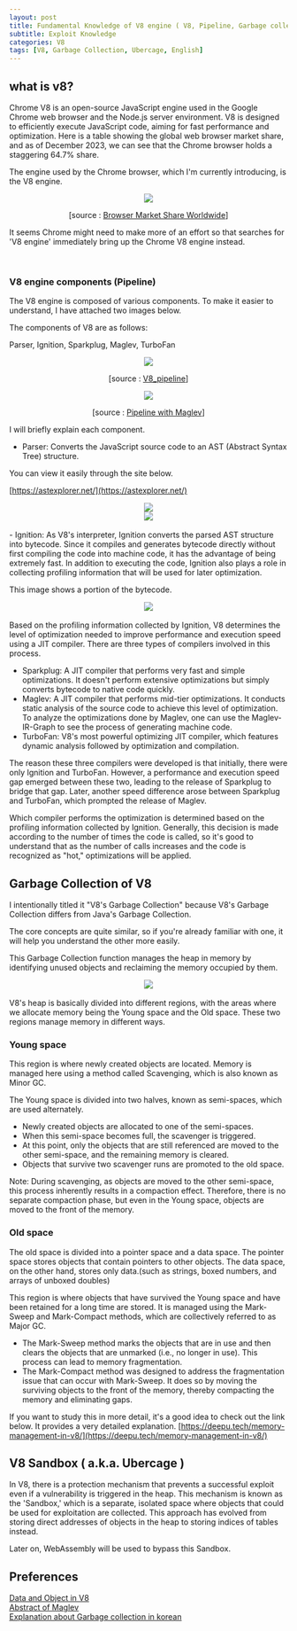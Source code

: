```yaml
---
layout: post
title: Fundamental Knowledge of V8 engine ( V8, Pipeline, Garbage collection, Ubercage )-English
subtitle: Exploit Knowledge
categories: V8
tags: [V8, Garbage Collection, Ubercage, English]
---
```


## what is v8?

Chrome V8 is an open-source JavaScript engine used in the Google Chrome web browser and the Node.js server environment.
V8 is designed to efficiently execute JavaScript code, aiming for fast performance and optimization.
Here is a table showing the global web browser market share, and as of December 2023, we can see that the Chrome browser holds a staggering 64.7% share.

The engine used by the Chrome browser, which I'm currently introducing, is the V8 engine.

<center> <img src="https://github.com/user-attachments/assets/0a823c86-6e55-41b4-a956-28a7ab7cd5b5" /> </center>
<p align="center"> 
    [source : <a href="https://gs.statcounter.com/browser-market-share#monthly-202312-202312-bar/">Browser Market Share Worldwide</a>]
</p>


It seems Chrome might need to make more of an effort so that searches for 'V8 engine' immediately bring up the Chrome V8 engine instead.

<br>

 ### V8 engine components (Pipeline)

The V8 engine is composed of various components. To make it easier to understand, I have attached two images below.

The components of V8 are as follows:

Parser, Ignition, Sparkplug, Maglev, TurboFan

<center> <img src="https://github.com/user-attachments/assets/88795d10-86c5-45f2-9bc8-0ad99580b759" /> </center>
<p align="center"> 
    [source : <a href="https://medium.com/dailyjs/understanding-v8s-bytecode-317d46c94775">V8_pipeline</a>]
</p>

<center> <img src="https://github.com/user-attachments/assets/6aaf0bad-08c3-4520-966f-7f8f8f6ed823" /> </center>
<p align="center"> 
    [source : <a href="https://docs.google.com/document/d/13CwgSL4yawxuYg3iNlM-4ZPCB8RgJya6b8H_E2F-Aek/edit#heading=h.dmhxljs5hbh">Pipeline with Maglev</a>]
</p>
I will briefly explain each component.

- Parser: Converts the JavaScript source code to an AST (Abstract Syntax Tree) structure.

You can view it easily through the site below.

[https://astexplorer.net/](https://astexplorer.net/)

<center> <img src="https://github.com/user-attachments/assets/1544592a-d3c2-45ff-ab6d-97d689cfa2a6" /> </center>

<center> <img src="https://github.com/user-attachments/assets/d4214fee-b9f1-4543-a9b5-bec505bf1d1d" /> </center>

<br>
- Ignition: As V8's interpreter, Ignition converts the parsed AST structure into bytecode.
Since it compiles and generates bytecode directly without first compiling the code into machine code, it has the advantage of being extremely fast.
In addition to executing the code, Ignition also plays a role in collecting profiling information that will be used for later optimization.

This image shows a portion of the bytecode.
<center> <img src="https://github.com/user-attachments/assets/e5b646c6-259a-40cd-bcc5-0e83f93f5841" /> </center>

<br>
Based on the profiling information collected by Ignition, V8 determines the level of optimization needed to improve performance and execution speed using a JIT compiler. 
There are three types of compilers involved in this process.

- Sparkplug: A JIT compiler that performs very fast and simple optimizations.
  It doesn't perform extensive optimizations but simply converts bytecode to native code quickly.
- Maglev: A JIT compiler that performs mid-tier optimizations. It conducts static analysis of the source code to achieve this level of optimization.
  To analyze the optimizations done by Maglev, one can use the Maglev-IR-Graph to see the process of generating machine code.
- TurboFan: V8's most powerful optimizing JIT compiler, which features dynamic analysis followed by optimization and compilation.

The reason these three compilers were developed is that initially, there were only Ignition and TurboFan. 
However, a performance and execution speed gap emerged between these two, leading to the release of Sparkplug to bridge that gap.
Later, another speed difference arose between Sparkplug and TurboFan, which prompted the release of Maglev.

Which compiler performs the optimization is determined based on the profiling information collected by Ignition. 
Generally, this decision is made according to the number of times the code is called, so it's good to understand that as the number of calls increases and the code is recognized as "hot," optimizations will be applied.

## Garbage Collection of V8

I intentionally titled it "V8's Garbage Collection" because V8's Garbage Collection differs from Java's Garbage Collection.

The core concepts are quite similar, so if you're already familiar with one, it will help you understand the other more easily.

This Garbage Collection function manages the heap in memory by identifying unused objects and reclaiming the memory occupied by them.

<center> <img src="https://github.com/user-attachments/assets/0d579d8a-59ff-4a3c-a161-1508caa6db58" /> </center>

<br>
V8's heap is basically divided into different regions, with the areas where we allocate memory being the Young space and the Old space. These two regions manage memory in different ways.

### Young space

This region is where newly created objects are located. Memory is managed here using a method called Scavenging, which is also known as Minor GC.

The Young space is divided into two halves, known as semi-spaces, which are used alternately.

- Newly created objects are allocated to one of the semi-spaces.
- When this semi-space becomes full, the scavenger is triggered.
- At this point, only the objects that are still referenced are moved to the other semi-space, and the remaining memory is cleared.
- Objects that survive two scavenger runs are promoted to the old space.

Note: During scavenging, as objects are moved to the other semi-space, this process inherently results in a compaction effect.
Therefore, there is no separate compaction phase, but even in the Young space, objects are moved to the front of the memory.

### Old space

The old space is divided into a pointer space and a data space. The pointer space stores objects that contain pointers to other objects. 
The data space, on the other hand, stores only data.(such as strings, boxed numbers, and arrays of unboxed doubles)

This region is where objects that have survived the Young space and have been retained for a long time are stored.
It is managed using the Mark-Sweep and Mark-Compact methods, which are collectively referred to as Major GC.

- The Mark-Sweep method marks the objects that are in use and then clears the objects that are unmarked (i.e., no longer in use). This process can lead to memory fragmentation.
- The Mark-Compact method was designed to address the fragmentation issue that can occur with Mark-Sweep. 
  It does so by moving the surviving objects to the front of the memory, thereby compacting the memory and eliminating gaps.

If you want to study this in more detail, it's a good idea to check out the link below. It provides a very detailed explanation.
[https://deepu.tech/memory-management-in-v8/](https://deepu.tech/memory-management-in-v8/)

## V8 Sandbox ( a.k.a. Ubercage )

In V8, there is a protection mechanism that prevents a successful exploit even if a vulnerability is triggered in the heap.
This mechanism is known as the 'Sandbox,' which is a separate, isolated space where objects that could be used for exploitation are collected.
This approach has evolved from storing direct addresses of objects in the heap to storing indices of tables instead.

Later on, WebAssembly will be used to bypass this Sandbox.

## Preferences

[Data and Object in V8](https://www.dashlane.com/blog/how-is-data-stored-in-v8-js-engine-memory) <br>
[Abstract of Maglev](https://research.google/pubs/maglev-a-fast-and-reliable-software-network-load-balancer/) <br>
[Explanation about Garbage collection in korean](https://medium.com/hcleedev/web-javascript%EC%9D%98-garbage-collection-v8-%EC%97%94%EC%A7%84-9409c5be917c) <br>






